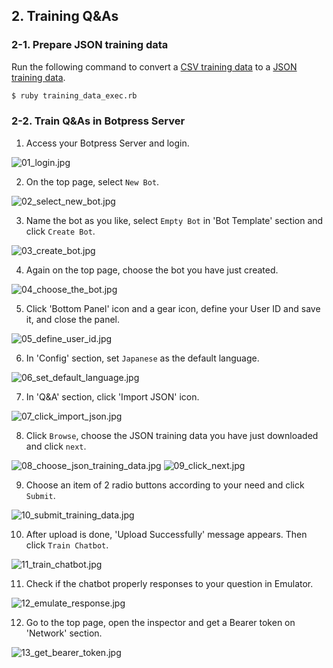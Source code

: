 ## 2. Training Q&As

### 2-1. Prepare JSON training data

Run the following command to convert a [CSV training data](../csv/training_data.csv) to a [JSON training data](../json/training_data_20211129213249.json).

```bash
$ ruby training_data_exec.rb
```

### 2-2. Train Q&As in Botpress Server

1. Access your Botpress Server and login.

![01_login.jpg](./imgs/01_login.jpg)

2. On the top page, select `New Bot`.

![02_select_new_bot.jpg](./imgs/02_select_new_bot.jpg)

3. Name the bot as you like, select `Empty Bot` in 'Bot Template' section and click `Create Bot`.

![03_create_bot.jpg](./imgs/03_create_bot.jpg)

4. Again on the top page, choose the bot you have just created.

![04_choose_the_bot.jpg](./imgs/04_choose_the_bot.jpg)

5. Click 'Bottom Panel' icon and a gear icon, define your User ID and save it, and close the panel.

![05_define_user_id.jpg](./imgs/05_define_user_id.jpg)

6. In 'Config' section, set `Japanese` as the default language.

![06_set_default_language.jpg](./imgs/06_set_default_language.jpg)

7. In 'Q&A' section, click 'Import JSON' icon.

![07_click_import_json.jpg](./imgs/07_click_import_json.jpg)

8. Click `Browse`, choose the JSON training data you have just downloaded and click `next`.

![08_choose_json_training_data.jpg](./imgs/08_choose_json_training_data.jpg)
![09_click_next.jpg](./imgs/09_click_next.jpg)

9. Choose an item of 2 radio buttons according to your need and click `Submit`.

![10_submit_training_data.jpg](./imgs/10_submit_training_data.jpg)

10. After upload is done, 'Upload Successfully' message appears. Then click `Train Chatbot`.

![11_train_chatbot.jpg](./imgs/11_train_chatbot.jpg)

11. Check if the chatbot properly responses to your question in Emulator.

![12_emulate_response.jpg](./imgs/12_emulate_response.jpg)

12. Go to the top page, open the inspector and get a Bearer token on 'Network' section.

![13_get_bearer_token.jpg](./imgs/13_get_bearer_token.jpg)

